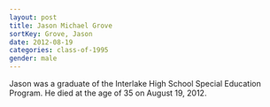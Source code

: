 ```yaml
---
layout: post
title: Jason Michael Grove
sortKey: Grove, Jason
date: 2012-08-19
categories: class-of-1995
gender: male
---
```

Jason was a graduate of the Interlake High School Special Education Program. He died at the age of 35 on August 19, 2012.
